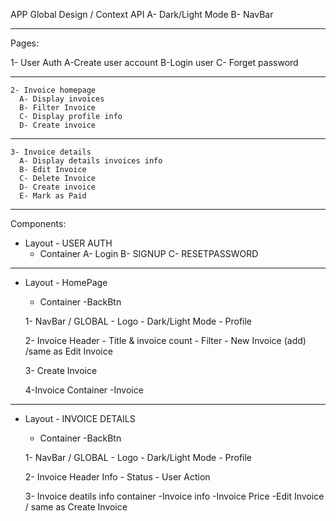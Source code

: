 APP Global Design / Context API
A- Dark/Light Mode
B- NavBar

---

Pages:

1- User Auth
A-Create user account
B-Login user
C- Forget password

---

    2- Invoice homepage
      A- Display invoices
      B- Filter Invoice
      C- Display profile info
      D- Create invoice

---

    3- Invoice details
      A- Display details invoices info
      B- Edit Invoice
      C- Delete Invoice
      D- Create invoice
      E- Mark as Paid

---

Components:

- Layout - USER AUTH
  - Container
    A- Login
    B- SIGNUP
    C- RESETPASSWORD

---

- Layout - HomePage

  - Container
    -BackBtn

  1- NavBar / GLOBAL - Logo - Dark/Light Mode - Profile

  2- Invoice Header - Title & invoice count - Filter - New Invoice (add) /same as Edit Invoice

  3- Create Invoice

  4-Invoice Container
  -Invoice

---

- Layout - INVOICE DETAILS

  - Container
    -BackBtn

  1- NavBar / GLOBAL - Logo - Dark/Light Mode - Profile

  2- Invoice Header Info - Status - User Action

  3- Invoice deatils info container
  -Invoice info
  -Invoice Price
  -Edit Invoice / same as Create Invoice

